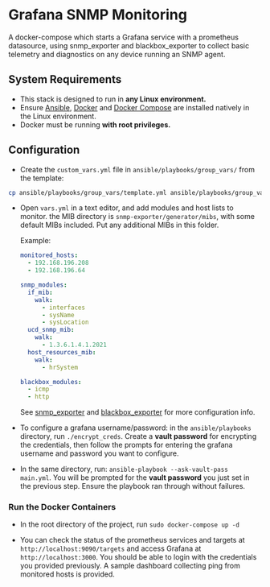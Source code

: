 # Grafana SNMP Monitoring

A docker-compose which starts a Grafana service with a prometheus datasource, using snmp_exporter and blackbox_exporter to collect basic telemetry and diagnostics on any device running an SNMP agent.

## System Requirements

- This stack is designed to run in **any Linux environment.**
- Ensure [Ansible](https://docs.ansible.com/ansible/latest/installation_guide/intro_installation.html), [Docker](https://docs.docker.com/engine/install/) and [Docker Compose](https://docs.docker.com/compose/install/) are installed natively in the Linux environment.
- Docker must be running **with root privileges.**

## Configuration

- Create the `custom_vars.yml` file in `ansible/playbooks/group_vars/` from the template:

``` BASH
cp ansible/playbooks/group_vars/template.yml ansible/playbooks/group_vars/vars.yml
```

- Open `vars.yml` in a text editor, and add modules and host lists to monitor. the MIB directory is `snmp-exporter/generator/mibs`, with some default MIBs included. Put any additional MIBs in this folder.

  Example:

  ```YAML
  monitored_hosts: 
    - 192.168.196.208
    - 192.168.196.64

  snmp_modules:
    if_mib:
      walk:
        - interfaces
        - sysName
        - sysLocation
    ucd_snmp_mib:
      walk:
        - 1.3.6.1.4.1.2021
    host_resources_mib:
      walk:
        - hrSystem

  blackbox_modules:
    - icmp
    - http
  ```

  See [snmp_exporter](https://github.com/prometheus/snmp_exporter/tree/main?tab=readme-ov-file#prometheus-configuration) and [blackbox_exporter](https://github.com/prometheus/blackbox_exporter?tab=readme-ov-file#prometheus-configuration) for more configuration info.

- To configure a grafana username/password: in the `ansible/playbooks` directory, run `./encrypt_creds`. Create a **vault password** for encrypting the credentials, then follow the prompts for entering the grafana username and password you want to configure.

- In the same directory, run: `ansible-playbook --ask-vault-pass main.yml`. You will be prompted for the **vault password** you just set in the previous step. Ensure the playbook ran through without failures.

### Run the Docker Containers

- In the root directory of the project, run `sudo docker-compose up -d`

- You can check the status of the prometheus services and targets at `http://localhost:9090/targets` and access Grafana at `http://localhost:3000`. You should be able to login with the credentials you provided previously. A sample dashboard collecting ping from monitored hosts is provided.
